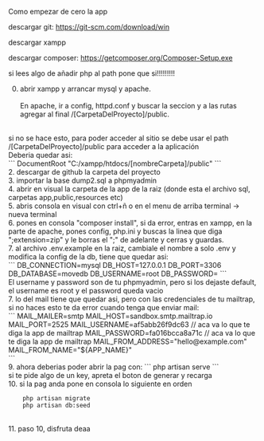 Como empezar de cero la app

descargar git: https://git-scm.com/download/win

descargar xampp

descargar composer: https://getcomposer.org/Composer-Setup.exe

si lees algo de añadir php al path pone que si!!!!!!!!!

0. abrir xampp y arrancar mysql y apache.
<br><br>
En apache, ir a config, httpd.conf y buscar la seccion <documentRoot> y a las rutas agregar al final /[CarpetaDelProyecto]/public.
<br>
si no se hace esto, para poder acceder al sitio se debe usar el path /[CarpetaDelProyecto]/public para acceder a la aplicación
<br>
Deberia quedar asi:
<br>
```
DocumentRoot "C:/xampp/htdocs/[nombreCarpeta]/public"
<Directory "C:/xampp/htdocs/[nombreCarpeta]/public">
```
<br>
2. descargar de github la carpeta del proyecto
<br>
3. importar la base dump2.sql a phpmyadmin
<br>
4. abrir en visual la carpeta de la app de la raiz (donde esta el archivo sql, carpetas app,public,resources etc)
<br>
5. abris consola en visual con ctrl+ñ o en el menu de arriba terminal -> nueva terminal
<br>
6. pones en consola "composer install", si da error, entras en xampp, en la parte de apache, pones config, php.ini y buscas la linea que diga ";extension=zip" y le borras el ";" de adelante y cerras y guardas.
<br>
7. al archivo .env.example en la raiz, cambiale el nombre a solo .env y modifica la config de la db, tiene que quedar asi:
<br>
```
DB_CONNECTION=mysql
DB_HOST=127.0.0.1
DB_PORT=3306 <br>
DB_DATABASE=movedb
DB_USERNAME=root
DB_PASSWORD=    
```
<br>
El username y password son de tu phpmyadmin, pero si los dejaste default, el username es root y el password queda vacio 
<br>
7. lo del mail tiene que quedar asi, pero con las credenciales de tu mailtrap, si no haces esto te da error cuando
tenga que enviar mail:
<br>
 ```
MAIL_MAILER=smtp
MAIL_HOST=sandbox.smtp.mailtrap.io
MAIL_PORT=2525
MAIL_USERNAME=af5abb26f9dc63   // aca va lo que te diga la app de mailtrap
MAIL_PASSWORD=fa016bcca8a71c   // aca va lo que te diga la app de mailtrap
MAIL_FROM_ADDRESS="hello@example.com"
MAIL_FROM_NAME="${APP_NAME}"<br>  
```
<br>
9. ahora deberias poder abrir la pag con:
```
php artisan serve
```
<br>
si te pide algo de un key, apreta el boton de generar y recarga
<br>
10. si la pag anda pone en consola lo siguiente en orden

```
    php artisan migrate
    php artisan db:seed
```
<br>
11. paso 10, disfruta deaa

